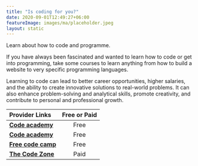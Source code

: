 ```yaml
---
title: "Is coding for you?"
date: 2020-09-01T12:49:27+06:00
featureImage: images/ma/placeholder.jpeg
layout: static
---
```


Learn about how to code and programme.

If you have always been fascinated and wanted to learn how to code or get into programming, take some courses to learn anything from how to build a website to very specific programming languages.

Learning to code can lead to better career opportunities, higher salaries, and the ability to create innovative solutions to real-world problems. It can also enhance problem-solving and analytical skills, promote creativity, and contribute to personal and professional growth.

| Provider Links      | Free or Paid  |  
| :-----------          | :--------------:      |  
| [**Code academy**](https://www.codecademy.com/catalog) | Free | 
| [**Code academy**](https://www.codecademy.com/resources/blog/reasons-to-learn-how-to-code/) | Free | 
| [**Free code camp**](https://www.freecodecamp.org/news/the-real-reason-why-everyone-should-learn-to-code/) | Free | 
| [**The Code Zone**](https://www.awin1.com/cread.php?awinmid=37332&awinaffid=1198638&ued=https%3A%2F%2Fwww.thecodezone.co.uk%2Fgame-dev-club-for-grownups) | Paid | 
  

<br/><br/>






